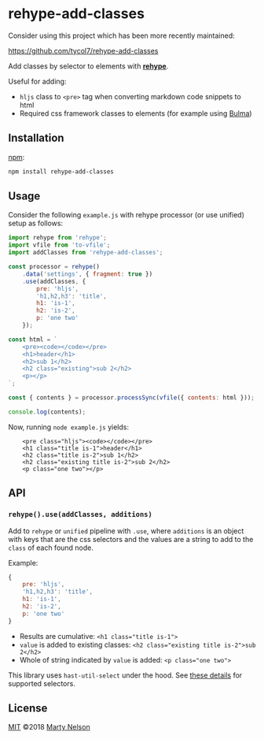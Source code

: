 # rehype-add-classes

Consider using this project which has been more recently maintained:

https://github.com/tycol7/rehype-add-classes

Add classes by selector to elements with [**rehype**][rehype]. 

Useful for adding:

* `hljs` class to `<pre>` tag when converting markdown code snippets to html
* Required css framework classes to elements (for example using [Bulma][bulma])

## Installation

[npm][]:

```bash
npm install rehype-add-classes
```

## Usage

Consider the following `example.js` with rehype processor (or use unified) setup as follows:

```javascript
import rehype from 'rehype';
import vfile from 'to-vfile';
import addClasses from 'rehype-add-classes';

const processor = rehype()
    .data('settings', { fragment: true })
    .use(addClasses, {
        pre: 'hljs',
        'h1,h2,h3': 'title',
        h1: 'is-1',
        h2: 'is-2',
        p: 'one two'
    });

const html = `
    <pre><code></code></pre>
    <h1>header</h1>
    <h2>sub 1</h2>
    <h2 class="existing">sub 2</h2>
    <p></p>
`;

const { contents } = processor.processSync(vfile({ contents: html }));

console.log(contents);

```

Now, running `node example.js` yields:

```console
    <pre class="hljs"><code></code></pre>
    <h1 class="title is-1">header</h1>
    <h2 class="title is-2">sub 1</h2>
    <h2 class="existing title is-2">sub 2</h2>
    <p class="one two"></p>
```

## API

### `rehype().use(addClasses, additions)`

Add to `rehype` or `unified` pipeline with `.use`, where `additions` is an object
with keys that are the css selectors and the values are a string to add to 
the `class` of each found node.

Example:

```js
{
    pre: 'hljs',         
    'h1,h2,h3': 'title',
    h1: 'is-1',         
    h2: 'is-2',         
    p: 'one two'
}       
```

* Results are cumulative: `<h1 class="title is-1">`
* `value` is added to existing classes: `<h2 class="existing title is-2">sub 2</h2>`
* Whole of string indicated by `value` is added: `<p class="one two">`

This library uses `hast-util-select` under the hood. See [these details][supported-selectors]
for supported selectors.

## License

[MIT][license] ©2018 [Marty Nelson][author]

<!-- Definitions -->

[author]: https://github.com/martypdx

[bulma]: https://bulma.io

[npm]: https://docs.npmjs.com/cli/install

[license]: LICENSE

[rehype]: https://github.com/rehypejs/rehype

[supported-selectors]: https://github.com/syntax-tree/hast-util-select#support

[travis-badge]: https://img.shields.io/travis/martypdx/rehype-add-classes.svg

[travis]: https://travis-ci.org/martypdx/rehype-add-classes
